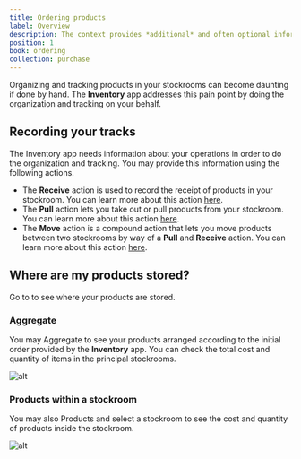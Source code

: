 ```yaml
---
title: Ordering products
label: Overview
description: The context provides *additional* and often optional information about the current request to the application.
position: 1
book: ordering
collection: purchase
---
```


Organizing and tracking products in your stockrooms can become daunting if done by hand. The **Inventory** app addresses this pain point by doing the organization and tracking on your behalf.

## Recording your tracks

The Inventory app needs information about your operations in order to do the organization and tracking. You may provide this information using the following actions.

- The **Receive** action is used to record the receipt of products in your stockroom. You can learn more about this action [here](/docs/inventory/tracking/receive).
- The **Pull** action lets you take out or pull products from your stockroom. You can learn more about this action [here](/docs/inventory/tracking/pull).
- The **Move** action is a compound action that lets you move products between two stockrooms by way of a **Pull** and **Receive** action. You can learn more about this action [here](/docs/inventory/tracking/move).

## Where are my products stored?

Go to <go-to :path="['Inventory']"></go-to> to see where your products are stored.

### Aggregate

You may <button-action>Aggregate</button-action> to see your products arranged according to the initial order provided by the **Inventory** app. You can check the total cost and quantity of items in the principal stockrooms.

![alt](/docs/inventory/get-started/stockroom-inv-agg.png)

### Products within a stockroom

You may also <button-action>Products</button-action> and select a stockroom to see the cost and quantity of products inside the stockroom.

![alt](/docs/inventory/get-started/stockroom-inv.png)
